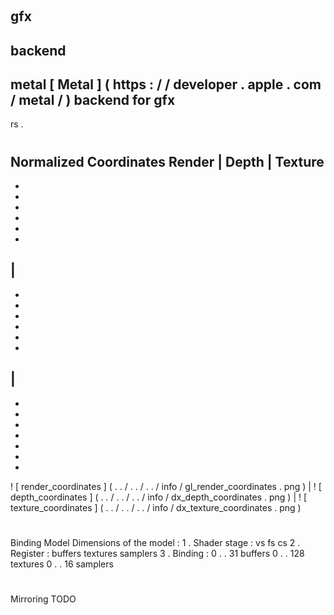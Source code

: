 #
gfx
-
backend
-
metal
[
Metal
]
(
https
:
/
/
developer
.
apple
.
com
/
metal
/
)
backend
for
gfx
-
rs
.
#
#
Normalized
Coordinates
Render
|
Depth
|
Texture
-
-
-
-
-
-
-
|
-
-
-
-
-
-
-
|
-
-
-
-
-
-
-
-
!
[
render_coordinates
]
(
.
.
/
.
.
/
.
.
/
info
/
gl_render_coordinates
.
png
)
|
!
[
depth_coordinates
]
(
.
.
/
.
.
/
.
.
/
info
/
dx_depth_coordinates
.
png
)
|
!
[
texture_coordinates
]
(
.
.
/
.
.
/
.
.
/
info
/
dx_texture_coordinates
.
png
)
#
#
Binding
Model
Dimensions
of
the
model
:
1
.
Shader
stage
:
vs
fs
cs
2
.
Register
:
buffers
textures
samplers
3
.
Binding
:
0
.
.
31
buffers
0
.
.
128
textures
0
.
.
16
samplers
#
#
Mirroring
TODO
